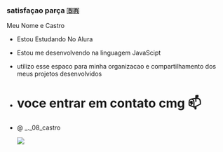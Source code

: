 ### satisfaçao parça 🇧🇷

Meu Nome e Castro

- Estou Estudando No Alura
- Estou me desenvolvendo na linguagem JavaScipt
- utilizo esse espaco para minha organizacao e compartilhamento dos meus projetos desenvolvidos

- # voce entrar em contato cmg 📫
- @ _._08_castro

  ![](https://media.tenor.com/5S7UeMNDIf8AAAAj/hang-loose-goal-celebration.gif)
  
